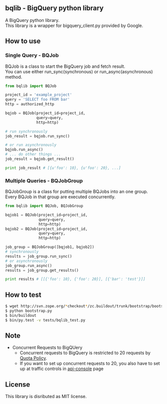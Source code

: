 bqlib - BigQuery python library
------------------------------------------------
A BigQuery python library.  
This library is a wrapper for bigquery_client.py provided by Google.

How to use
------------

### Single Query - BQJob
BQJob is a class to start the BigQuery job and fetch result.  
You can use either run\_sync(synchronous) or run\_async(asynchronous) method.

```python
from bqlib import BQJob

project_id = 'example_project'
query = 'SELECT foo FROM bar'
http = authorized_http

bqjob = BQJob(project_id=project_id, 
              query=query, 
              http=http)

# run synchronously
job_result = bqjob.run_sync()

# or run asynchronously
bqjob.run_async()
# ... do other things ...
job_result = bqjob.get_result()

print job_result # [{u'foo': 10}, {u'foo': 20}, ...]
```

### Multiple Queries - BQJobGroup
BQJobGroup is a class for putting multiple BQJobs into an one group.  
Every BQJob in that group are executed concurrently.

```python
from bqlib import BQJob, BQJobGroup

bqjob1 = BQJob(project_id=project_id, 
               query=query, 
               http=http)
bqjob2 = BQJob(project_id=project_id, 
               query=query, 
               http=http)

job_group = BQJobGroup([bqjob1, bqjob2])
# synchronously
results = job_group.run_sync()
# or asynchronously
job_group.run_async()
results = job_group.get_results()

print results # [[{'foo': 10}, {'foo': 20}], [{'bar': 'test'}]]
```

How to test
----------
```sh
$ wget http://svn.zope.org/*checkout*/zc.buildout/trunk/bootstrap/bootstrap.py
$ python bootstrap.py
$ bin/buildout
$ bin/py.test -v tests/bqlib_test.py
```

Note
-----
- Concurrent Requests to BigQUery
    - Concurrent requests to BigQuery is restricted to 20 requests by [Quota Policy](https://developers.google.com/bigquery/docs/quota-policy).
    - If you want to set up concurrent requests to 20, you also have to set up at traffic controls in [api-console](https://code.google.com/apis/console/) page

License
-----------
This library is disributed as MIT license.
